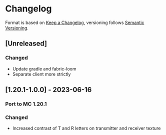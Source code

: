 # Changelog

Format is based on [Keep a Changelog](https://keepachangelog.com/en/1.1.0/),
versioning follows [Semantic Versioning](https://semver.org/spec/v2.0.0.html).

## [Unreleased]

### Changed

- Update gradle and fabric-loom
- Separate client more strictly

## [1.20.1-1.0.0] - 2023-06-16

### Port to MC 1.20.1

### Changed

- Increased contrast of T and R letters on transmitter and receiver texture
